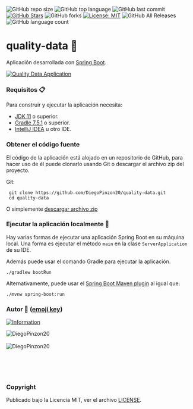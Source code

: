 ![GitHub repo size](https://img.shields.io/github/repo-size/DiegoPinzon20/quality-data?style=flat-square)
![GitHub top language](https://img.shields.io/github/languages/top/DiegoPinzon20/serenity-bdd-base-automation?color=orange&style=flat-square)
![GitHub last commit](https://img.shields.io/github/last-commit/DiegoPinzon20/quality-data?color=success&style=flat-square)
[![GitHub Stars](https://img.shields.io/github/stars/DiegoPinzon20/quality-data?label=GitHub%20stars&style=social)](https://github.com/DiegoPinzon20/quality-data/stargazers/)
![GitHub forks](https://img.shields.io/github/forks/DiegoPinzon20/quality-data?style=social)
[![License: MIT](https://img.shields.io/badge/License-MIT-yellow.svg)](https://opensource.org/licenses/MIT)
![GitHub All Releases](https://img.shields.io/github/downloads/DiegoPinzon20/quality-data/total.svg)
![GitHub language count](https://img.shields.io/github/languages/count/DiegoPinzon20/quality-data.svg)

<div align="left">
    <h1>quality-data 📓</h1>
</div>

Aplicación desarrollada con [Spring Boot](http://projects.spring.io/spring-boot/).

[![Quality Data Application](https://jordinodejs.vercel.app/api/pin/?username=DiegoPinzon20&repo=quality-data&theme=calm&bg_color=c2c7ff&title_color=000000&icon_color=000000&border_color=000000&text_color=000000)](https://github.com/DiegoPinzon20/quality-data)

### Requisitos 📋

Para construir y ejecutar la aplicación necesita:

- [JDK 11](http://www.oracle.com/technetwork/java/javase/downloads) o superior.
- [Gradle 7.5.1](https://gradle.org/) o superior.
- [IntelliJ IDEA](https://www.jetbrains.com/idea/) u otro IDE.

### Obtener el código fuente

El código de la aplicación está alojado en un repositorio de GitHub, para hacer uso de él puede clonarlo usando Git o
descargar el archivo zip del proyecto.

Git:

``` shell 
 git clone https://github.com/DiegoPinzon20/quality-data.git
 cd quality-data
```

O simplemente [descargar archivo zip](https://github.com/DiegoPinzon20/quality-data/archive/refs/heads/master.zip)

### Ejecutar la aplicación localmente 🔨

Hay varias formas de ejecutar una aplicación Spring Boot en su máquina local. Una forma es ejecutar el método `main`
en la clase `ServerApplication` de su IDE.

Además puede usar el comando Gradle para ejecutar la aplicación.

```shell
./gradlew bootRun
```

Alternativamente, puede usar
el [Spring Boot Maven plugin](https://docs.spring.io/spring-boot/docs/current/reference/html/build-tool-plugins-maven-plugin.html)
al igual que:

```shell
./mvnw spring-boot:run
```

### Autor 👨 ([emoji key](https://allcontributors.org/docs/en/emoji-key))

[![Information](https://github-stats-alpha.vercel.app/api?username=DiegoPinzon20 "Information")](https://github-stats-alpha.vercel.app/api?username=DiegoPinzon20 "Information")

<div>
<div><img align="center" src="https://jordinodejs.vercel.app/api?username=DiegoPinzon20&show_icons=true&locale=es&theme=calm" alt="DiegoPinzon20" /></div>
<br>
<div><img align="left" src="https://jordinodejs.vercel.app/api/top-langs?username=DiegoPinzon20&show_icons=true&locale=es&layout=compact&theme=calm&langs_count=8&hide=php,coffeescript" alt="DiegoPinzon20" /></div>
</div><br><br><br><br><br>

### Copyright
Publicado bajo la Licencia MIT, ver el archivo [LICENSE](https://github.com/DiegoPinzon20/quality-data/blob/master/LICENSE).
